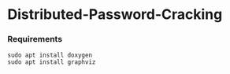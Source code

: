 # Distributed-Password-Cracking


### Requirements

```
sudo apt install doxygen
sudo apt install graphviz
```